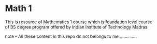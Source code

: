 # Math 1
This is resource of Mathematics 1 course which is foundation level course of BS degree program offered by Indian Institute of Technology Madras 

note - All these content in this repo do not belongs to me ..............
